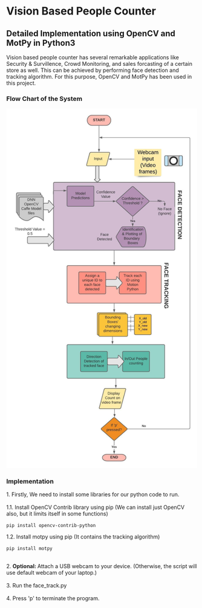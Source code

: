 <h1>Vision Based People Counter</h1>
<h2>Detailed Implementation using OpenCV and MotPy in Python3</h2>
<p>Vision based people counter has several remarkable applications like Security & Survillence, Crowd Monitoring, and sales forcasting of a certain store as well. 
This can be achieved by performing face detection and tracking algorithm. For this purpose, OpenCV and MotPy has been used in this project. 
</p>
<h3>Flow Chart of the System</h3>
<img src="/images/flow_chart.jpeg">
<h3>Implementation</h3>
1. Firstly, We need to install some libraries for our python code to run.<br><br>
1.1. Install OpenCV Contrib library using pip (We can install just OpenCV also, but it limits itself in some functions)
<pre><code>pip install opencv-contrib-python
</code></pre>
1.2. Install motpy using pip (It contains the tracking algorithm)
<pre><code>pip install motpy
</code></pre>
<br>
2. <b>Optional: </b>Attach a USB webcam to your device. (Otherwise, the script will use default webcam of your laptop.)<br><br>
3. Run the face_track.py<br><br>
4. Press 'p' to terminate the program.<br>

